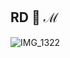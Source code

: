 ## RD 🖤 ℳ

![IMG_1322](https://github.com/user-attachments/assets/f083edc2-95dd-4ba5-8f55-9710f38c2adb)
